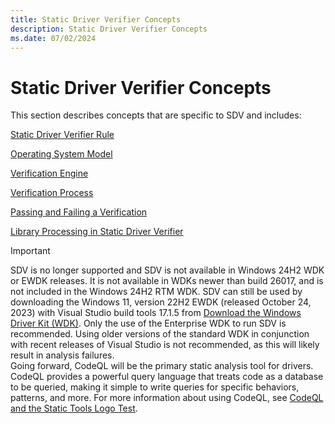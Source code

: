 ```yaml
---
title: Static Driver Verifier Concepts
description: Static Driver Verifier Concepts
ms.date: 07/02/2024
---
```


# Static Driver Verifier Concepts

This section describes concepts that are specific to SDV and includes:

[Static Driver Verifier Rule](static-driver-verifier-rule.md)

[Operating System Model](operating-system-model.md)

[Verification Engine](verification-engine.md)

[Verification Process](verification-process.md)

[Passing and Failing a Verification](passing-and-failing-a-verification.md)

[Library Processing in Static Driver Verifier](library-processing-in-static-driver-verifier.md)

> [!IMPORTANT]
> SDV is no longer supported and SDV is not available in Windows 24H2 WDK or EWDK releases. It is not available in WDKs newer than build 26017, and is not included in the Windows 24H2 RTM WDK.
> SDV can still be used by downloading the Windows 11, version 22H2 EWDK (released October 24, 2023) with Visual Studio build tools 17.1.5 from [Download the Windows Driver Kit (WDK)](../download-the-wdk.md). Only the use of the Enterprise WDK to run SDV is recommended. Using older versions of the standard WDK in conjunction with recent releases of Visual Studio is not recommended, as this will likely result in analysis failures. <br>
> Going forward, CodeQL will be the primary static analysis tool for drivers. CodeQL provides a powerful query language that treats code as a database to be queried, making it simple to write queries for specific behaviors, patterns, and more.
> For more information about using CodeQL, see [CodeQL and the Static Tools Logo Test](static-tools-and-codeql.md).
